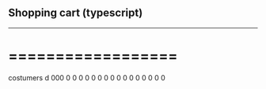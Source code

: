 ## Shopping cart (typescript)
---------------------------
==================
=================

costumers
d
000
0
0
0
0
0
0
0
0
0
0
0
0
0
0
0
0

